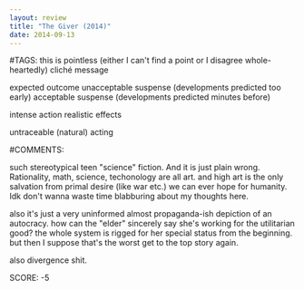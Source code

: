 ```yaml
---
layout: review
title: "The Giver (2014)"
date: 2014-09-13
---
```


#TAGS:
this is pointless (either I can't find a point or I disagree whole-heartedly)
cliché message

expected outcome
unacceptable suspense (developments predicted too early)
acceptable suspense (developments predicted minutes before)

intense action
realistic effects

untraceable (natural) acting

#COMMENTS:

such stereotypical teen "science" fiction. And it is just plain wrong. Rationality, math, science, techonology are all art. and high art is the only salvation from primal desire (like war etc.) we can ever hope for humanity. Idk don't wanna waste time blabburing about my thoughts here.

also it's just a very uninformed almost propaganda-ish depiction of an autocracy. how can the "elder" sincerely say she's working for the utilitarian good? the whole system is rigged for her special status from the beginning. but then I suppose that's the worst get to the top story again.

also divergence shit.





SCORE:
-5
